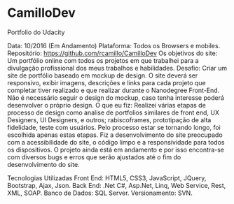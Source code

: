 # CamilloDev
Portfolio do Udacity

Data:  10/2016 (Em Andamento)
Plataforma: Todos os Browsers e mobiles.
Repositório: https://github.com/rcamillo/CamilloDev 
Os objetivos do site: Um portfólio online com todos os projetos em que trabalhei para a divulgação profissional dos meus trabalhos e habilidades. 
Desafio: Criar um site de portfólio baseado em mockup de design. O site deverá ser responsivo, exibir imagens, descrições e links para cada projeto que completar tiver realizado e que realizar durante o Nanodegree Front-End. Não é necessário seguir o design do mockup, caso tenha interesse poderá desenvolver o próprio design.
O que eu fiz: Realizei várias etapas de processo de design como analise de portfolios similares de front end, UX Designers, UI Designers, e outros; rabiscoframes, prototipação de alta fidelidade, teste com usuários. Pelo processo estar se tornando longo, foi escolhida apenas estas etapas. Fiz a desenvolvimento do site preocupado com a acessibilidade do site, o código limpo e a responsividade para todos os dispositivos. O projeto ainda está em andamento e por isso encontra-se com diversos bugs e erros que serão ajustados até o fim do desenvolvimento do site. 
 
Tecnologias Utilizadas 
Front End: HTML5, CSS3, JavaScript, JQuery, Bootstrap, Ajax, Json. 
Back End: .Net C#, Asp.Net, Linq, Web Service, Rest, XML, SOAP.
Banco de Dados:  SQL Server.
Versionamento: SVN.
